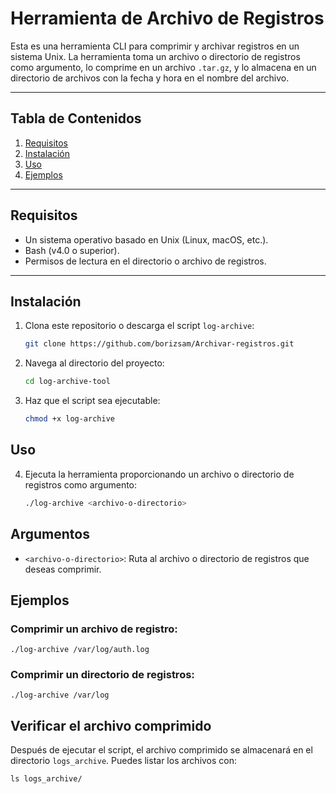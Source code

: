 # Herramienta de Archivo de Registros

Esta es una herramienta CLI para comprimir y archivar registros en un sistema Unix. La herramienta toma un archivo o directorio de registros como argumento, lo comprime en un archivo `.tar.gz`, y lo almacena en un directorio de archivos con la fecha y hora en el nombre del archivo.

---

## Tabla de Contenidos

1. [Requisitos](#requisitos)
2. [Instalación](#instalación)
3. [Uso](#uso)
4. [Ejemplos](#ejemplos)


---

## Requisitos

- Un sistema operativo basado en Unix (Linux, macOS, etc.).
- Bash (v4.0 o superior).
- Permisos de lectura en el directorio o archivo de registros.

---

## Instalación

1. Clona este repositorio o descarga el script `log-archive`:
   ```bash
   git clone https://github.com/borizsam/Archivar-registros.git

2. Navega al directorio del proyecto:

    ```bash
    cd log-archive-tool
3. Haz que el script sea ejecutable:

    ```bash
    chmod +x log-archive
## Uso

4. Ejecuta la herramienta proporcionando un archivo o directorio de registros como argumento:

    ```bash
    ./log-archive <archivo-o-directorio>
## Argumentos

- `<archivo-o-directorio>`: Ruta al archivo o directorio de registros que deseas comprimir.

## Ejemplos

### Comprimir un archivo de registro:

    ./log-archive /var/log/auth.log

### Comprimir un directorio de registros:

    ./log-archive /var/log

## Verificar el archivo comprimido

Después de ejecutar el script, el archivo comprimido se almacenará en el directorio `logs_archive`. Puedes listar los archivos con:

    ls logs_archive/



